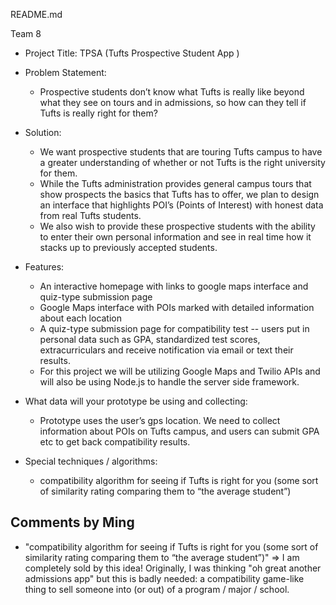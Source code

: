 README.md

Team 8

- Project Title: TPSA (Tufts Prospective Student App )
 
- Problem Statement: 
	* Prospective students don’t know what Tufts is really like beyond what they see on tours and in admissions, so how can they tell if Tufts is really right for them?

- Solution: 
	* We want prospective students that are touring Tufts campus to have a greater understanding of whether or not Tufts is the right university for them. 
	* While the Tufts administration provides general campus tours that show prospects the basics that Tufts has to offer, we plan to design an interface that highlights POI’s (Points of Interest) with honest data from real Tufts students. 
	* We also wish to provide these prospective students with the ability to enter their own personal information and see in real time how it stacks up to previously accepted students.
 
- Features: 
	* An interactive homepage with links to google maps interface and quiz-type submission page
	* Google Maps interface with POIs marked with detailed information about each location
	* A quiz-type submission page for compatibility test -- users put in personal data such as GPA, standardized test scores, extracurriculars and receive notification via  email or text their results.
	* For this project we will be utilizing Google Maps and Twilio APIs and will also be using Node.js to handle the server side framework.

- What data will your prototype be using and collecting: 
	* Prototype uses the user’s gps location. We need to collect information about POIs on Tufts campus, and users can submit GPA etc to get back compatibility results.

- Special techniques / algorithms:
	* compatibility algorithm for seeing if Tufts is right for you (some sort of similarity rating comparing them to “the average student”)

## Comments by Ming
* "compatibility algorithm for seeing if Tufts is right for you (some sort of similarity rating comparing them to “the average student”)" => I am completely sold by this idea!  Originally, I was thinking "oh great another admissions app" but this is badly needed: a compatibility game-like thing to sell someone into (or out) of a program / major / school.  
